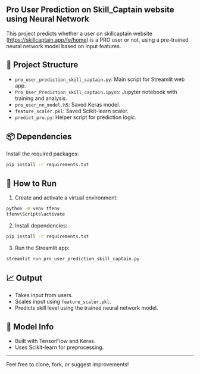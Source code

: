 


## Pro User Prediction on Skill_Captain website using Neural Network

This project predicts whether a user on skillcaptain website (https://skillcaptain.app/fe/home) is a PRO user or not, using a pre-trained neural network model based on input features.

## 🔧 Project Structure

- `pro_user_prediction_skill_captain.py`: Main script for Streamlit web app.
- `Pro_User_Prediction_skill_captain.ipynb`: Jupyter notebook with training and analysis.
- `pro_user_nn_model.h5`: Saved Keras model.
- `feature_scaler.pkl`: Saved Scikit-learn scaler.
- `predict_pro.py`: Helper script for prediction logic.

## 📦 Dependencies

Install the required packages:

```bash
pip install -r requirements.txt
````

## 🚀 How to Run

1. Create and activate a virtual environment:

```bash
python -m venv tfenv
tfenv\Scripts\activate
```

2. Install dependencies:

```bash
pip install -r requirements.txt
```

3. Run the Streamlit app:

```bash
streamlit run pro_user_prediction_skill_captain.py
```

## 📈 Output

* Takes input from users.
* Scales input using `feature_scaler.pkl`.
* Predicts skill level using the trained neural network model.

## 🧠 Model Info

* Built with TensorFlow and Keras.
* Uses Scikit-learn for preprocessing.

---

Feel free to clone, fork, or suggest improvements!

```


